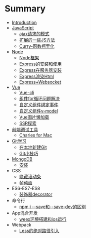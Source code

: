 # Summary

* [Introduction](README.md)
* [JavaScript](javascript.md)
  * [ajax请求的模式](javascript/ajax.md)
  * [扩展的一些JS方法](javascript/extendsjs.md)
  * [Curry-函数柯里化](javascript/curryhan-shu-ke-li-hua.md)
* [Node](node.md)
  * [Node框架](node/nodecli.md)
  * [Express的安装和使用](node/installexpress.md)
  * [Express在服务器安装](node/expresszai-fu-wu-qi-an-zhuang-yu-dao-de-wen-ti.md)
  * [Express渲染Html](node/expressxuan-ran-html.md)
  * [Express+Websocket](node/express+websocket.md)
* [Vue](vue.md)
  * [Vue-cli](vue/vue-cli.md)
  * [组件for循环问题解决](vue/zu-jian-for-xun-huan-wen-ti-jie-jue.md)
  * [自定义组件绑定事件](vue/vuezu-jian-bang-ding-shi-jian.md)
  * [自定义组件v-model](vue/zi-ding-yi-zu-jian-v-model.md)
  * [Vue图片懒加载](vue/vuetu-pian-lan-jia-zai.md)
  * [SSR探索](vue/ssrtan-suo.md)
* [前端调试工具](qian-duan-diao-shi-gong-ju.md)
  * [Charles for Mac](qian-duan-diao-shi-gong-ju/charles-for-mac.md)
* [Git学习](gitxue-xi.md)
  * [在本地新建Git](gitxue-xi/zai-ben-di-xin-jian-git.md)
  * [Git小技巧](gitxue-xi/gitxiao-ji-qiao.md)
* [MongoDB](mongodb.md)
  * [安装](mongodb/an-zhuang.md)
* CSS
  * [隐藏滚动条](yin-cang-gun-dong-tiao.md)
  * [帧动画](zheng-dong-hua.md)
* ES6-ES7-ES8
  * [装饰器decorator](zhuang-shi-qi-decorator.md)
* 命令行
  * [npm i --save和--save-dev的区别](npm-i-save548c-save-dev-de-qu-bie.md)
* App混合开发
  * [weex环境搭建和ios运行](weexhuan-jing-da-jian-he-ios-yun-xing.md)
* Webpack
  * [Less的绝对路径引入](lessde-jue-dui-lu-jing-yin-ru.md)

